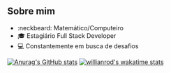 ## Sobre mim
- :neckbeard:	Matemático/Computeiro
- :mortar_board: Estagiário Full Stack Developer
- :computer: Constantemente em busca de desafios

[![Anurag's GitHub stats](https://github-readme-stats.vercel.app/api?username=bulhoes1998&show_icons=true&theme=radical)](https://github.com/bulhoes1998)
[![willianrod's wakatime stats](https://github-readme-stats.vercel.app/api/wakatime?username=bulhoes1998)](https://github.com/anuraghazra/github-readme-stats)




<!---
bulhoes1998/bulhoes1998 is a ✨ special ✨ repository because its `README.md` (this file) appears on your GitHub profile.
You can click the Preview link to take a look at your changes.
--->
